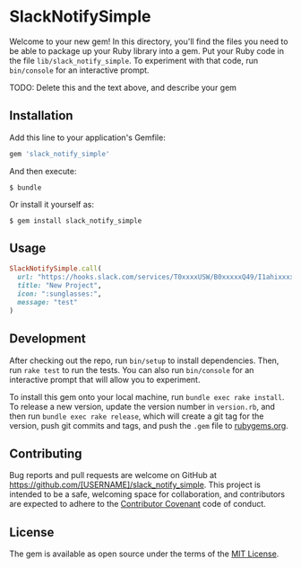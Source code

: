 # SlackNotifySimple

Welcome to your new gem! In this directory, you'll find the files you need to be able to package up your Ruby library into a gem. Put your Ruby code in the file `lib/slack_notify_simple`. To experiment with that code, run `bin/console` for an interactive prompt.

TODO: Delete this and the text above, and describe your gem

## Installation

Add this line to your application's Gemfile:

```ruby
gem 'slack_notify_simple'
```

And then execute:

    $ bundle

Or install it yourself as:

    $ gem install slack_notify_simple

## Usage

```ruby
SlackNotifySimple.call(
  url: "https://hooks.slack.com/services/T0xxxxUSW/B0xxxxxQ49/I1ahixxxxxxxxxxxxx",
  title: "New Project",
  icon: ":sunglasses:",
  message: "test"
)
```

## Development

After checking out the repo, run `bin/setup` to install dependencies. Then, run `rake test` to run the tests. You can also run `bin/console` for an interactive prompt that will allow you to experiment.

To install this gem onto your local machine, run `bundle exec rake install`. To release a new version, update the version number in `version.rb`, and then run `bundle exec rake release`, which will create a git tag for the version, push git commits and tags, and push the `.gem` file to [rubygems.org](https://rubygems.org).

## Contributing

Bug reports and pull requests are welcome on GitHub at https://github.com/[USERNAME]/slack_notify_simple. This project is intended to be a safe, welcoming space for collaboration, and contributors are expected to adhere to the [Contributor Covenant](http://contributor-covenant.org) code of conduct.


## License

The gem is available as open source under the terms of the [MIT License](http://opensource.org/licenses/MIT).
